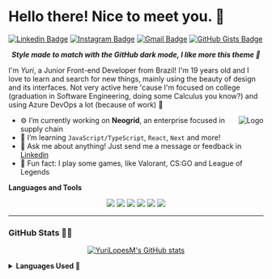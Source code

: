 # Hello there! Nice to meet you. 👋

[![Linkedin Badge](https://img.shields.io/badge/-LinkedIn-282A36?style=flat-square&logo=Linkedin&logoColor=F56B91&link=https://www.linkedin.com/in/yuri-lopes-machado-170023198/)](https://www.linkedin.com/in/yuri-lopes-machado-170023198/)
[![Instagram Badge](https://img.shields.io/badge/-Instagram-282A36?style=flat-square&logo=Instagram&logoColor=F56B91&link=https://www.instagram.com/yurilopesm)](https://www.instagram.com/yurilopesm)
[![Gmail Badge](https://img.shields.io/badge/-Gmail-282A36?style=flat-square&logo=Gmail&logoColor=F56B91&link=mailto:yurilopesmachado@hotmail.com)](mailto:yurilopesmachado@hotmail.com)
[![GitHub Gists Badge](https://img.shields.io/badge/-Github%20Gists-282A36?style=flat-square&logo=Github&logoColor=F56B91&link=https://gist.github.com/YuriLopesM)](https://gist.github.com/YuriLopesM)

<div align="center">
    
__*Style made to match with the GitHub dark mode, I like more this theme :crescent_moon:*__

</div>

I'm _Yuri_, a Junior Front-end Developer from Brazil! I'm 19 years old and I love to learn and search for new things, mainly using the beauty of design and its interfaces. Not very active here 'cause I'm focused on college (graduation in Software Engineering, doing some Calculus you know?) and using Azure DevOps a lot (because of work) 🥇

<img align="right" src="https://i.ibb.co/x7d4DBt/Asset-1.png" alt="Logo" border="0">

- ⚙️ I’m currently working on **Neogrid**, an enterprise focused in supply chain
- 📖 I’m learning `JavaScript/TypeScript`, `React`, `Next` and more!
- 💬 Ask me about anything! Just send me a message or feedback in [Linkedin](https://www.linkedin.com/in/yuri-lopes-machado-170023198/)
- 👾 Fun fact: I play some games, like Valorant, CS:GO and League of Legends

**Languages and Tools**
<div align="center">
    <img src="https://img.shields.io/badge/React-282A36?style=for-the-badge&logo=react&logoColor=F56B91" />
    <img src="https://img.shields.io/badge/Next.js-282A36?style=for-the-badge&logo=next.js&logoColor=F56B91" />
    <img src="https://img.shields.io/badge/TypeScript-282A36?style=for-the-badge&logo=typescript&logoColor=F56B91" />
    <img src="https://img.shields.io/badge/JavaScript-282A36?style=for-the-badge&logo=javascript&logoColor=F56B91" />
    <img src="https://img.shields.io/badge/HTML5-282A36?style=for-the-badge&logo=html5&logoColor=F56B91" />
    <img src="https://img.shields.io/badge/CSS3-282A36?style=for-the-badge&logo=css3&logoColor=F56B91" />
</div>

---
### GitHub Stats 👨‍💻

<span align="center">

[![YuriLopesM's GitHub stats](https://github-readme-stats.vercel.app/api?username=YuriLopesM&theme=dracula&hide_border=true)](https://github.com/anuraghazra/github-readme-stats)

</span>

<details>
    <summary><strong>Languages Used 🧙 </strong></summary>
    <p align="center">
        <img src="https://github-readme-stats.vercel.app/api/top-langs/?username=YuriLopesM&theme=dracula&hide_border=true">
    </p>
</details>
